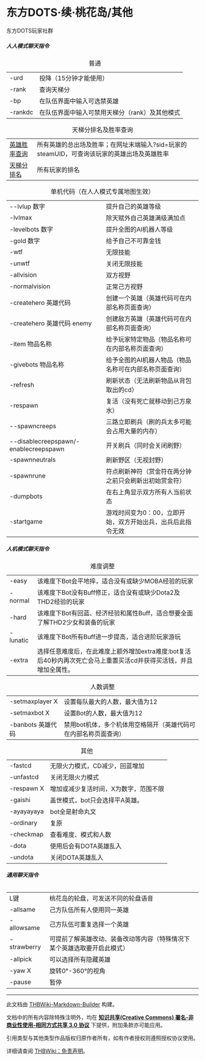 # 东方DOTS·续·桃花岛/其他

<!-- source html: G:\repos\THBWiki-Markdown-Builder\THBWikiMarkdown\Temp\main\f\f8\ns0%3A%E4%B8%9C%E6%96%B9DOTS%C2%B7%E7%BB%AD%C2%B7%E6%A1%83%E8%8A%B1%E5%B2%9B%2F%E5%85%B6%E4%BB%96.html -->

东方DOTS玩家社群


##### 人人模式聊天指令

<table>
<caption>普通
</caption>
<tbody><tr>
<td>-urd</td>
<td>投降（15分钟才能使用）
</td></tr>
<tr>
<td>-rank</td>
<td>查询天梯分
</td></tr>
<tr>
<td>-bp</td>
<td>在队伍界面中输入可选禁英雄
</td></tr>
<tr>
<td>-rankdc</td>
<td>在队伍界面中输入可禁用天梯分（rank）及其他模式
</td></tr></tbody></table>



<table>
<caption>天梯分排名及胜率查询
</caption>
<tbody><tr>
<td><a rel="nofollow" class="external text" href="https://thd2.cc/datas/heroranklist.php?o=3&amp;/">英雄胜率查询</a></td>
<td>所有英雄的总出场及胜率；在网址末端输入?sid=玩家的steamUID，可查询该玩家的英雄出场及英雄胜率
</td></tr>
<tr>
<td><a rel="nofollow" class="external text" href="https://thd2.cc/api/ranklist.php?p=1/">天梯分排名</a></td>
<td>所有玩家的排名
</td></tr></tbody></table>



<table>
<caption>单机代码（在人人模式专属地图生效）
</caption>
<tbody><tr>
<td>--lvlup 数字</td>
<td>提升自己的英雄等级
</td></tr>
<tr>
<td>-lvlmax</td>
<td>除天赋外自己英雄满级满加点
</td></tr>
<tr>
<td>-levelbots 数字</td>
<td>提升全图的AI机器人等级
</td></tr>
<tr>
<td>-gold 数字</td>
<td>给予自己不可靠金钱
</td></tr>
<tr>
<td>-wtf</td>
<td>无限技能
</td></tr>
<tr>
<td>-unwtf</td>
<td>关闭无限技能
</td></tr>
<tr>
<td>-allvision</td>
<td>双方视野
</td></tr>
<tr>
<td>-normalvision</td>
<td>正常己方视野
</td></tr>
<tr>
<td>-createhero 英雄代码</td>
<td>创建一个英雄（英雄代码可在内部名称页面查询）
</td></tr>
<tr>
<td>-createhero 英雄代码 enemy</td>
<td>创建敌方英雄（英雄代码可在内部名称页面查询）
</td></tr>
<tr>
<td>-item 物品名称</td>
<td>给予玩家特定物品（物品名称可在内部名称页面查询）
</td></tr>
<tr>
<td>-givebots 物品名称</td>
<td>给予全图的AI机器人物品（物品名称可在内部名称页面查询）
</td></tr>
<tr>
<td>-refresh</td>
<td>刷新状态（无法刷新物品从背包取出的cd）
</td></tr>
<tr>
<td>-respawn</td>
<td>复活（没有死亡就移动到己方泉水）
</td></tr>
<tr>
<td>--spawncreeps</td>
<td>三路立即刷兵（刷的兵太多可能会占用大量的内存）
</td></tr>
<tr>
<td>--disablecreepspawn/-enablecreepspawn</td>
<td>开关刷兵（同时会关闭刷野）
</td></tr>
<tr>
<td>-spawnneutrals</td>
<td>刷新野区（无视封野）
</td></tr>
<tr>
<td>-spawnrune</td>
<td>符点刷新神符（赏金符在两分钟之前只会刷新出初始赏金符）
</td></tr>
<tr>
<td>-dumpbots</td>
<td>在右上角显示双方所有人当前状态
</td></tr>
<tr>
<td>-startgame</td>
<td>游戏时间变为0：00，立即开始，双方开始出兵，出兵后此指令无效
</td></tr></tbody></table>



##### 人机模式聊天指令

<table>
<caption>难度调整
</caption>
<tbody><tr>
<td>-easy</td>
<td>该难度下Bot会平地摔，适合没有或缺少MOBA经验的玩家
</td></tr>
<tr>
<td>-normal</td>
<td>该难度下Bot没有Buff修正，适合没有或缺少Dota2及THD2经验的玩家
</td></tr>
<tr>
<td>-hard</td>
<td>该难度下Bot有回蓝、经济经验和属性Buff，适合想要全面了解THD2少女和装备的玩家
</td></tr>
<tr>
<td>-lunatic</td>
<td>该难度下Bot所有Buff进一步提高，适合进阶玩家游玩
</td></tr>
<tr>
<td>-extra</td>
<td>选择任意难度后，在此难度上额外增加extra难度:bot复活后40秒内再次死亡会马上重置买活cd并获得买活钱，并且增加全属性。
</td></tr></tbody></table>



<table>
<caption>人数调整
</caption>
<tbody><tr>
<td>-setmaxplayer X</td>
<td>设置每队最大的人数，最大值为12
</td></tr>
<tr>
<td>-setmaxbot X</td>
<td>设置Bot的人数，最大值为12
</td></tr>
<tr>
<td>-banbots 英雄代码</td>
<td>禁用bot机体，多个机体用空格隔开（英雄代码可在内部名称页面查询）
</td></tr></tbody></table>



<table>
<caption>其他
</caption>
<tbody><tr>
<td>-fastcd</td>
<td>无限火力模式，CD减少，回蓝增加
</td></tr>
<tr>
<td>-unfastcd</td>
<td>关闭无限火力模式
</td></tr>
<tr>
<td>-respawn X</td>
<td>增加或减少复活时间，X为数字，范围不限
</td></tr>
<tr>
<td>-gaishi</td>
<td>盖世模式，bot只会选择平A英雄。
</td></tr>
<tr>
<td>-ayayayaya</td>
<td>bot全是射命丸文
</td></tr>
<tr>
<td>-ordinary</td>
<td>复原
</td></tr>
<tr>
<td>-checkmap</td>
<td>查看难度、模式和人数
</td></tr>
<tr>
<td>-dota</td>
<td>使用后会有DOTA英雄乱入
</td></tr>
<tr>
<td>-undota</td>
<td>关闭DOTA英雄乱入
</td></tr></tbody></table>



##### 通用聊天指令

<table>
<caption>
</caption>
<tbody><tr>
<td>L键</td>
<td>桃花岛的轮盘，可发送不同的轮盘语音
</td></tr>
<tr>
<td>-allsame</td>
<td>己方队伍所有人使用同一英雄
</td></tr>
<tr>
<td>-allowsame</td>
<td>己方队伍可重复选择一个英雄
</td></tr>
<tr>
<td>-strawberry</td>
<td>可提前了解英雄改动、装备改动等内容（特殊情况下某个英雄选取要开启此模式）
</td></tr>
<tr>
<td>-allpick</td>
<td>可以选择所有隐藏英雄
</td></tr>
<tr>
<td>-yaw X</td>
<td>旋转0°-360°的视角
</td></tr>
<tr>
<td>-pause</td>
<td>暂停
</td></tr></tbody></table>






---

此文档由 [THBWiki-Markdown-Builder](https://github.com/Delsin-Yu/THBWiki-Markdown-Builder) 构建。

文档中的所有内容除特殊注明外，均在 [**知识共享(Creative Commons) 署名-非商业性使用-相同方式共享 3.0 协议**](https://creativecommons.org/licenses/by-sa/3.0/deed.zh-hans) 下提供，附加条款亦可能应用。

引用类型与其他类型作品版权归原作者所有，如有作者授权则遵照授权协议使用。

详细请查阅 [THBWiki：免责声明](https://thbwiki.cc/THBWiki:%E5%85%8D%E8%B4%A3%E5%A3%B0%E6%98%8E)。

